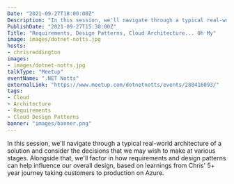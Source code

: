 ```yaml
---
Date: "2021-09-27T18:00:00Z"
Description: "In this session, we'll navigate through a typical real-world architecture of a solution and consider the decisions that we may wish to make at various stages. Alongside that, we'll factor in how requirements and design patterns can help influence our overall design, based on learnings from Chris' 5+ year journey taking customers to production on Azure."
PublishDate: "2021-09-27T15:30:00Z"
Title: "Requirements, Design Patterns, Cloud Architecture... Oh My"
image: images/dotnet-notts.jpg
hosts:
- chrisreddington
images:
- images/dotnet-notts.jpg
talkType: "Meetup"
eventName: ".NET Notts"
externalLink: "https://www.meetup.com/dotnetnotts/events/280416093/"
tags:
- Cloud
- Architecture
- Requirements
- Cloud Design Patterns
banner: "images/banner.png"
---
```

In this session, we'll navigate through a typical real-world architecture of a solution and consider the decisions that we may wish to make at various stages. Alongside that, we'll factor in how requirements and design patterns can help influence our overall design, based on learnings from Chris' 5+ year journey taking customers to production on Azure.
